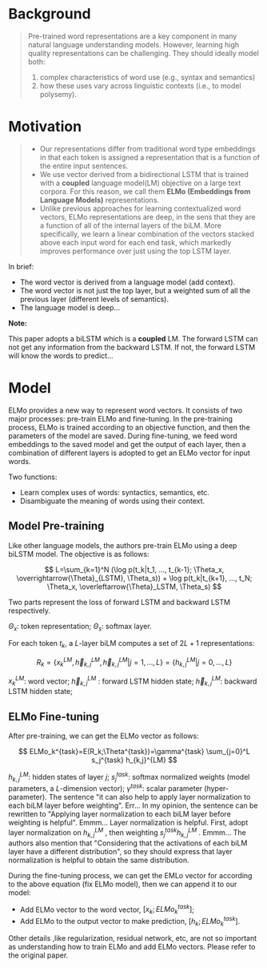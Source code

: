 # Background

> Pre-trained word representations are a key component in many natural language understanding models. However, learning high quality representations can be challenging. They should ideally model both:
>
> 1. complex characteristics of word use (e.g., syntax and semantics)
> 2. how these uses vary across linguistic contexts (i.e., to model polysemy).



# Motivation

> + Our representations differ from traditional word type embeddings in that each token is assigned a representation that is a function of the entire input sentences.
> + We use vector derived from a bidirectional LSTM that is trained with a **coupled** language model(LM) objective on a large text corpora. For this reason, we call them **ELMo (Embeddings from Language Models)** representations.
> + Unlike previous approaches for learning contextualized word vectors, ELMo representations are deep, in the sens that they are a function of all of the internal layers of the biLM. More specifically, we learn a linear combination of the vectors stacked above each input word for each end task, which markedly improves performance over just using the top LSTM layer.



In brief:

+ The word vector is derived from a language model (add context).
+ The word vector is not just the top layer, but a weighted sum of all the previous layer (different levels of semantics).
+ The language model is deep...



**Note:**

This paper adopts a biLSTM which is a **coupled** LM. The forward LSTM can not get any information from the backward LSTM. If not, the forward LSTM will know the words to predict...



# Model

ELMo provides a new way to represent word vectors. It consists of two major processes: pre-train ELMo and fine-tuning.  In the pre-training process, ELMo is trained according to an objective function, and then the parameters of the model are saved. During fine-tuning, we feed word embeddings to the saved model and get the output of each layer, then a combination of different layers is adopted to get an ELMo vector for input words. 

Two functions:

+ Learn complex uses of words: syntactics, semantics, etc.
+ Disambiguate the meaning of words using their context.



## Model Pre-training

Like other language models, the authors pre-train ELMo using a deep biLSTM model. The objective is as follows:


$$
L=\sum_{k=1}^N (\log p(t_k|t_1, ..., t_{k-1}; \Theta_x, \overrightarrow{\Theta}_{LSTM}, \Theta_s)) + \log p(t_k|t_{k+1}, ..., t_N; \Theta_x, \overleftarrow{\Theta}_LSTM, \Theta_s)
$$


Two parts represent the loss of forward LSTM and backward LSTM respectively. 

$\Theta_x$: token representation; $\Theta_s$: softmax layer.



For each token $t_k$, a $L$-layer biLM computes a set of $2L+1$ representations: 


$$
R_k=\{x_k^{LM}, \overrightarrow{h}_{k,j}^{LM}, \overleftarrow{h}_{k,j}^{LM}|j=1,...,L\}=\{h_{k,j}^{LM}|j=0,...,L\}
$$


$x_k^{LM}$: word vector;  $\overrightarrow{h}$$_{k,j}^{LM}$ : forward LSTM hidden state; $\overleftarrow{h}$$_{k,j}^{LM}$: backward LSTM hidden state;



## ELMo Fine-tuning

After pre-training, we can get the ELMo vector as follows:


$$
ELMo_k^{task}=E(R_k;\Theta^{task})=\gamma^{task} \sum_{j=0}^L s_j^{task} h_{k,j}^{LM}
$$


$h_{k,j}^{LM}$: hidden states of layer $j$;  $s_j^{task}$: softmax normalized weights (model parameters, a $L$-dimension vector); $\gamma^{task}$: scalar parameter (hyper-parameter). The sentence "it can also help to apply layer normalization to each biLM layer before weighting". Err... In my opinion, the sentence can be rewritten to "Applying layer normalization to each biLM layer before weighting is helpful". Emmm... Layer normalization is helpful. First, adopt layer normalization on $h_{k,j}^{LM}$ , then weighting $s_j^{task} h_{k,j}^{LM}$ . Emmm... The authors also mention that "Considering that the activations of each biLM layer have a different distribution", so they should express that layer normalization is helpful to obtain the same distribution.



During the fine-tuning process, we can get the EMLo vector for according to the above equation (fix ELMo model),  then we can append it to our model:

+ Add ELMo vector to the word vector, $[x_k; ELMo_k^{task}]$;
+ Add ELMo to the output vector to make prediction, $[h_k;ELMo_k^{task}]$.



Other details ,like regularization, residual network, etc, are not so important as understanding how to train ELMo and add ELMo vectors. Please refer to the original paper.



